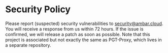 # Security Policy

Please report (suspected) security vulnerabilities to security@ambar.cloud. 
You will receive a response from us within 72 hours. 
If the issue is confirmed, we will release a patch as soon as possible.
Note that this project is associated but not exactly the same as PGT-Proxy, which lives in a separate repository.
